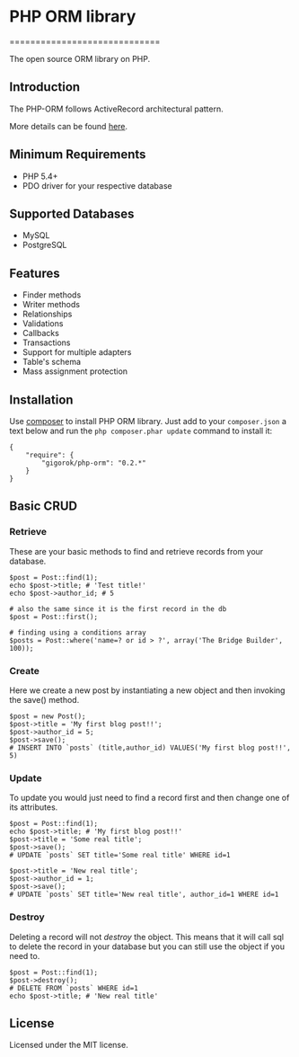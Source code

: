 # PHP ORM library
=============================

The open source ORM library on PHP.

## Introduction ##

The PHP-ORM follows ActiveRecord architectural pattern.

More details can be found [here](http://en.wikipedia.org/wiki/Active_record_pattern).

## Minimum Requirements

- PHP 5.4+
- PDO driver for your respective database

## Supported Databases

- MySQL
- PostgreSQL

## Features

- Finder methods
- Writer methods
- Relationships
- Validations
- Callbacks
- Transactions
- Support for multiple adapters
- Table's schema
- Mass assignment protection

## Installation

Use [composer](http://getcomposer.org) to install PHP ORM library.
Just add to your `composer.json` a text below and run the `php composer.phar update` command to install it:

    {
        "require": {
            "gigorok/php-orm": "0.2.*"
        }
    }

## Basic CRUD

### Retrieve ###
These are your basic methods to find and retrieve records from your database.

    $post = Post::find(1);
    echo $post->title; # 'Test title!'
    echo $post->author_id; # 5

    # also the same since it is the first record in the db
    $post = Post::first();

    # finding using a conditions array
    $posts = Post::where('name=? or id > ?', array('The Bridge Builder', 100));

### Create ###
Here we create a new post by instantiating a new object and then invoking the save() method.

    $post = new Post();
    $post->title = 'My first blog post!!';
    $post->author_id = 5;
    $post->save();
    # INSERT INTO `posts` (title,author_id) VALUES('My first blog post!!', 5)

### Update ###
To update you would just need to find a record first and then change one of its attributes.

    $post = Post::find(1);
    echo $post->title; # 'My first blog post!!'
    $post->title = 'Some real title';
    $post->save();
    # UPDATE `posts` SET title='Some real title' WHERE id=1

    $post->title = 'New real title';
    $post->author_id = 1;
    $post->save();
    # UPDATE `posts` SET title='New real title', author_id=1 WHERE id=1

### Destroy ###
Deleting a record will not *destroy* the object. This means that it will call sql to delete
the record in your database but you can still use the object if you need to.

    $post = Post::find(1);
    $post->destroy();
    # DELETE FROM `posts` WHERE id=1
    echo $post->title; # 'New real title'

## License

Licensed under the MIT license.